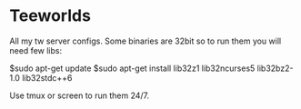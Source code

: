 Teeworlds
=========

All my tw server configs.
Some binaries are 32bit so to run them you will need few libs:

$sudo apt-get update
$sudo apt-get install lib32z1 lib32ncurses5 lib32bz2-1.0 lib32stdc++6

Use tmux or screen to run them 24/7.



